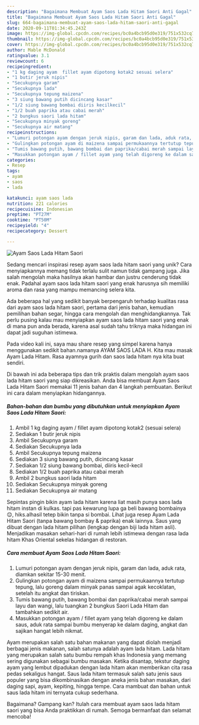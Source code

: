 ```yaml
---
description: "Bagaimana Membuat Ayam Saos Lada Hitam Saori Anti Gagal"
title: "Bagaimana Membuat Ayam Saos Lada Hitam Saori Anti Gagal"
slug: 664-bagaimana-membuat-ayam-saos-lada-hitam-saori-anti-gagal
date: 2020-09-11T01:34:45.243Z
image: https://img-global.cpcdn.com/recipes/bc0a4bcb95d0e319/751x532cq70/ayam-saos-lada-hitam-saori-foto-resep-utama.jpg
thumbnail: https://img-global.cpcdn.com/recipes/bc0a4bcb95d0e319/751x532cq70/ayam-saos-lada-hitam-saori-foto-resep-utama.jpg
cover: https://img-global.cpcdn.com/recipes/bc0a4bcb95d0e319/751x532cq70/ayam-saos-lada-hitam-saori-foto-resep-utama.jpg
author: Mable McDonald
ratingvalue: 3.1
reviewcount: 6
recipeingredient:
- "1 kg daging ayam  fillet ayam dipotong kotak2 sesuai selera"
- "1 butir jeruk nipis"
- "Secukupnya garam"
- "Secukupnya lada"
- "Secukupnya tepung maizena"
- "3 siung bawang putih dicincang kasar"
- "1/2 siung bawang bombai diiris kecilkecil"
- "1/2 buah paprika atau cabai merah"
- "2 bungkus saori lada hitam"
- "Secukupnya minyak goreng"
- "Secukupnya air matang"
recipeinstructions:
- "Lumuri potongan ayam dengan jeruk nipis, garam dan lada, aduk rata, diamkan sekitar 15-30 menit."
- "Gulingkan potongan ayam di maizena sampai permukaannya tertutup tepung, lalu goreng dalam minyak panas sampai agak kecoklatan, setelah itu angkat dan tiriskan."
- "Tumis bawang putih, bawang bombai dan paprika/cabai merah sampai layu dan wangi, lalu tuangkan 2 bungkus Saori Lada Hitam dan tambahkan sedikit air."
- "Masukkan potongan ayam / fillet ayam yang telah digoreng ke dalam saus, aduk rata sampai bumbu menyerap ke dalam daging, angkat dan sajikan hangat lebih nikmat."
categories:
- Resep
tags:
- ayam
- saos
- lada

katakunci: ayam saos lada 
nutrition: 221 calories
recipecuisine: Indonesian
preptime: "PT27M"
cooktime: "PT50M"
recipeyield: "4"
recipecategory: Dessert

---
```



![Ayam Saos Lada Hitam Saori](https://img-global.cpcdn.com/recipes/bc0a4bcb95d0e319/751x532cq70/ayam-saos-lada-hitam-saori-foto-resep-utama.jpg)

Sedang mencari inspirasi resep ayam saos lada hitam saori yang unik? Cara menyiapkannya memang tidak terlalu sulit namun tidak gampang juga. Jika salah mengolah maka hasilnya akan hambar dan justru cenderung tidak enak. Padahal ayam saos lada hitam saori yang enak harusnya sih memiliki aroma dan rasa yang mampu memancing selera kita.

Ada beberapa hal yang sedikit banyak berpengaruh terhadap kualitas rasa dari ayam saos lada hitam saori, pertama dari jenis bahan, kemudian pemilihan bahan segar, hingga cara mengolah dan menghidangkannya. Tak perlu pusing kalau mau menyiapkan ayam saos lada hitam saori yang enak di mana pun anda berada, karena asal sudah tahu triknya maka hidangan ini dapat jadi suguhan istimewa.

Pada video kali ini, saya mau share resep yang simpel karena hanya menggunakan sedikit bahan.namanya AYAM SAOS LADA H. Kita mau masak Ayam Lada Hitam. Rasa ayamnya gurih dan saos lada hitam nya kita buat sendiri.


Di bawah ini ada beberapa tips dan trik praktis dalam mengolah ayam saos lada hitam saori yang siap dikreasikan. Anda bisa membuat Ayam Saos Lada Hitam Saori memakai 11 jenis bahan dan 4 langkah pembuatan. Berikut ini cara dalam menyiapkan hidangannya.

<!--inarticleads1-->

##### Bahan-bahan dan bumbu yang dibutuhkan untuk menyiapkan Ayam Saos Lada Hitam Saori:

1. Ambil 1 kg daging ayam / fillet ayam dipotong kotak2 (sesuai selera)
1. Sediakan 1 butir jeruk nipis
1. Ambil Secukupnya garam
1. Sediakan Secukupnya lada
1. Ambil Secukupnya tepung maizena
1. Sediakan 3 siung bawang putih, dicincang kasar
1. Sediakan 1/2 siung bawang bombai, diiris kecil-kecil
1. Sediakan 1/2 buah paprika atau cabai merah
1. Ambil 2 bungkus saori lada hitam
1. Sediakan Secukupnya minyak goreng
1. Sediakan Secukupnya air matang


Sepintas pingin bikin ayam lada hitam karena liat masih punya saos lada hitam instan di kulkas. tapi pas kewarung lupa ga beli bawang bombainya 😌, hiks.alhasil tetep bikin tanpa si bombai. Lihat juga resep Ayam Lada Hitam Saori (tanpa bawang bombay &amp; paprika) enak lainnya. Saus yang dibuat dengan lada hitam pilihan (lengkap dengan biji lada hitam asli). Menjadikan masakan sehari-hari di rumah lebih istimewa dengan rasa lada hitam Khas Oriental sekelas hidangan di restoran. 

<!--inarticleads2-->

##### Cara membuat Ayam Saos Lada Hitam Saori:

1. Lumuri potongan ayam dengan jeruk nipis, garam dan lada, aduk rata, diamkan sekitar 15-30 menit.
1. Gulingkan potongan ayam di maizena sampai permukaannya tertutup tepung, lalu goreng dalam minyak panas sampai agak kecoklatan, setelah itu angkat dan tiriskan.
1. Tumis bawang putih, bawang bombai dan paprika/cabai merah sampai layu dan wangi, lalu tuangkan 2 bungkus Saori Lada Hitam dan tambahkan sedikit air.
1. Masukkan potongan ayam / fillet ayam yang telah digoreng ke dalam saus, aduk rata sampai bumbu menyerap ke dalam daging, angkat dan sajikan hangat lebih nikmat.


Ayam merupakan salah satu bahan makanan yang dapat diolah menjadi berbagai jenis makanan, salah satunya adalah ayam lada hitam. Lada hitam yang merupakan salah satu bumbu rempah khas Indonesia yang memang sering digunakan sebagai bumbu masakan. Ketika disantap, tekstur daging ayam yang lembut dipadukan dengan lada hitam akan memberikan cita rasa pedas sekaligus hangat. Saus lada hitam termasuk salah satu jenis saus populer yang bisa dikombinasikan dengan aneka jenis bahan masakan, dari daging sapi, ayam, kepiting, hingga tempe. Cara mambuat dan bahan untuk saus lada hitam ini ternyata cukup sederhana. 

Bagaimana? Gampang kan? Itulah cara membuat ayam saos lada hitam saori yang bisa Anda praktikkan di rumah. Semoga bermanfaat dan selamat mencoba!
